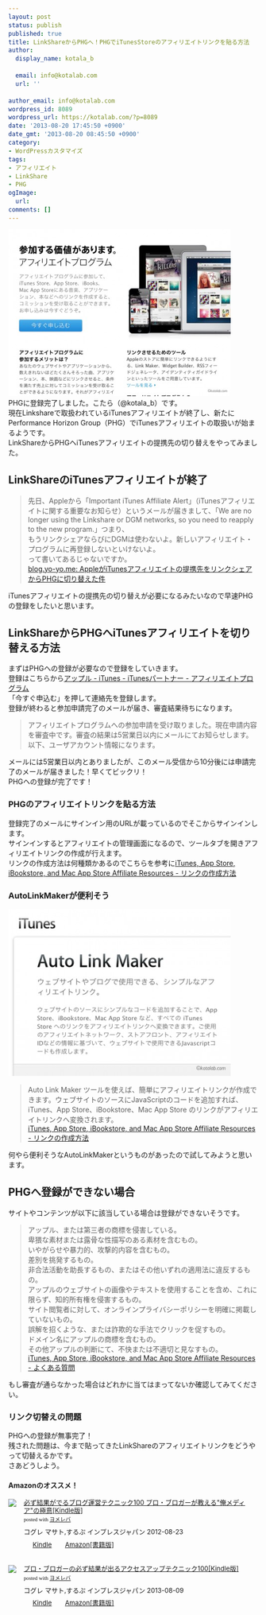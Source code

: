 ```yaml
---
layout: post
status: publish
published: true
title: LinkShareからPHGへ！PHGでiTunesStoreのアフィリエイトリンクを貼る方法
author:
  display_name: kotala_b

  email: info@kotalab.com
  url: ''

author_email: info@kotalab.com
wordpress_id: 8089
wordpress_url: https://kotalab.com/?p=8089
date: '2013-08-20 17:45:50 +0900'
date_gmt: '2013-08-20 08:45:50 +0900'
category:
- WordPressカスタマイズ
tags:
- アフィリエイト
- LinkShare
- PHG
ogImage:
  url:
comments: []
---
```

<p><img src="/wp-content/uploads/phg_130820_01-448x336.jpg" alt="phg_130820_01" width="448" height="336" class="alignnone size-large wp-image-8097" /><br />
PHGに登録完了しました。こたら（@kotala_b）です。<br />
現在Linkshareで取扱われているiTunesアフィリエイトが終了し、新たにPerformance Horizon Group（PHG）でiTunesアフィリエイトの取扱いが始まるようです。<br />
LinkShareからPHGヘiTunesアフィリエイトの提携先の切り替えをやってみました。<br />
</p>
<!--more-->
<h2>LinkShareのiTunesアフィリエイトが終了</h2>
<blockquote><p>先日、Appleから「Important iTunes Affiliate Alert」（iTunesアフィリエイトに関する重要なお知らせ）というメールが届きまして、「We are no longer using the Linkshare or DGM networks, so you need to reapply to the new program.」つまり、<br />
もうリンクシェアならびにDGMは使わないよ。新しいアフィリエイト・プログラムに再登録しないといけないよ。<br />
って書いてあるじゃないですか。<br />
<a href="http://blog.yo-yo.me/2013/08/appleitunesphg.html?utm_source=twitterfeed&utm_medium=twitter" target="_blank">blog.yo-yo.me: AppleがiTunesアフィリエイトの提携先をリンクシェアからPHGに切り替えた件</a></p></blockquote>
<p>iTunesアフィリエイトの提携先の切り替えが必要になるみたいなので早速PHGの登録をしたいと思います。</p>
<h2>LinkShareからPHGへiTunesアフィリエイトを切り替える方法</h2>
<p>まずはPHGへの登録が必要なので登録をしていきます。<br />
登録はこちらから<a href="https://www.apple.com/jp/itunes/affiliates/" target="_blank">アップル - iTunes - iTunesパートナー - アフィリエイトプログラム</a><br />
「今すぐ申込む」を押して連絡先を登録します。<br />
登録が終わると参加申請完了のメールが届き、審査結果待ちになります。</p>
<blockquote><p>アフィリエイトプログラムへの参加申請を受け取りました。現在申請内容を審査中です。審査の結果は5営業日以内にメールにてお知らせします。以下、ユーザアカウント情報になります。</p></blockquote>
<p>メールには5営業日以内とありましたが、このメール受信から10分後には申請完了のメールが届きました！早くてビックリ！<br />
PHGヘの登録が完了です！</p>
<h3>PHGのアフィリエイトリンクを貼る方法</h3>
<p>登録完了のメールにサインイン用のURLが載っているのでそこからサインインします。<br />
サインインするとアフィリエイトの管理画面になるので、ツールタブを開きアフィリエイトリンクの作成が行えます。<br />
リンクの作成方法は何種類かあるのでこちらを参考に<a href="https://www.apple.com/itunes/affiliates/resources/documentation/tools_jp.html" target="_blank">iTunes, App Store, iBookstore, and Mac App Store Affiliate Resources - リンクの作成方法</a></p>
<h3>AutoLinkMakerが便利そう</h3>
<p><img src="/wp-content/uploads/phg_130820_02-448x336.jpg" alt="phg_130820_02" width="448" height="336" class="alignnone size-large wp-image-8098" /></p>
<blockquote><p>Auto Link Maker ツールを使えば、簡単にアフィリエイトリンクが作成できます。ウェブサイトのソースにJavaScriptのコードを追加すれば、iTunes、App Store、iBookstore、Mac App Store のリンクがアフィリエイトリンクへ変換されます。<br />
<a href="https://www.apple.com/itunes/affiliates/resources/documentation/tools_jp.html" target="_blank">iTunes, App Store, iBookstore, and Mac App Store Affiliate Resources - リンクの作成方法</a></p></blockquote>
<p>何やら便利そうなAutoLinkMakerというものがあったので試してみようと思います。</p>
<h2>PHGへ登録ができない場合</h2>
<p>サイトやコンテンツが以下に該当している場合は登録ができないそうです。</p>
<blockquote><p>アップル、または第三者の商標を侵害している。<br />
卑猥な素材または露骨な性描写のある素材を含むもの。<br />
いやがらせや暴力的、攻撃的内容を含むもの。<br />
差別を挑発するもの。<br />
非合法活動を助長するもの、またはその他いずれの適用法に違反するもの。<br />
アップルのウェブサイトの画像やテキストを使用することを含め、これに限らず、知的所有権を侵害するもの。<br />
サイト閲覧者に対して、オンラインプライバシーポリシーを明確に掲載していないもの。<br />
誤解を招くような、または詐欺的な手法でクリックを促すもの。<br />
ドメイン名にアップルの商標を含むもの。<br />
その他アップルの判断にて、不快または不適切と見なすもの。<br />
<a href="https://www.apple.com/itunes/affiliates/resources/documentation/faq_jp.html" target="_blank">iTunes, App Store, iBookstore, and Mac App Store Affiliate Resources - よくある質問</a>
</p></blockquote>
<p>もし審査が通らなかった場合はどれかに当てはまってないか確認してみてください。</p>
<h3>リンク切替えの問題</h3>
<p>PHGへの登録が無事完了！<br />
残された問題は、今まで貼ってきたLinkShareのアフィリエイトリンクをどうやって切替えるかです。<br />
さあどうしよう。</p>
<h4 class="aam">Amazonのオススメ！</h4>
<div class="booklink-box" style="text-align:left;padding-bottom:20px;font-size:small;/zoom: 1;overflow: hidden;">
<div class="booklink-image" style="float:left;margin:0 15px 10px 0;"><a href="http://c.af.moshimo.com/af/c/click?a_id=374940&p_id=170&pc_id=185&pl_id=4062&s_v=b5Rz2P0601xu&url=http%3A%2F%2Fwww.amazon.co.jp%2Fexec%2Fobidos%2FASIN%2FB009NQ7MGM%2Fref%3Dnosim" name="booklink" rel="nofollow" target="_blank"><img src="https://images-fe.ssl-images-amazon.com/images/I/51R5X8BZm-L._SL160_.jpg" style="border: none;" /></a></div>
<div class="booklink-info" style="line-height:120%;/zoom: 1;overflow: hidden;">
<div class="booklink-name" style="margin-bottom:10px;line-height:120%"><a href="http://c.af.moshimo.com/af/c/click?a_id=374940&p_id=170&pc_id=185&pl_id=4062&s_v=b5Rz2P0601xu&url=http%3A%2F%2Fwww.amazon.co.jp%2Fexec%2Fobidos%2FASIN%2FB009NQ7MGM%2Fref%3Dnosim" rel="nofollow" name="booklink" target="_blank">必ず結果がでるブログ運営テクニック100 プロ・ブロガーが教える"俺メディア"の極意[Kindle版]</a>
<div class="booklink-powered-date" style="font-size:8pt;margin-top:5px;font-family:verdana;line-height:120%">posted with <a href="https://yomereba.com" target="_blank">ヨメレバ</a></div>
</div>
<div class="booklink-detail" style="margin-bottom:5px;">コグレ マサト,するぷ インプレスジャパン 2012-08-23    </div>
<div class="booklink-link2" style="margin-top:10px;">
<div class="shoplinkkindle" style="display:inline;margin-right:5px;background: url('https://img.yomereba.com/tam_y.gif') 0 0 no-repeat;padding: 2px 0 2px 18px;white-space: nowrap;"><a href="http://c.af.moshimo.com/af/c/click?a_id=374940&p_id=170&pc_id=185&pl_id=4062&s_v=b5Rz2P0601xu&url=http%3A%2F%2Fwww.amazon.co.jp%2Fexec%2Fobidos%2FASIN%2FB009NQ7MGM%2F" rel="nofollow" target="_blank" >Kindle</a></div>
<div class="shoplinkamazon" style="display:inline;margin-right:5px;background: url('https://img.yomereba.com/tam_y.gif') 0 0 no-repeat;padding: 2px 0 2px 18px;white-space: nowrap;"><a href="http://c.af.moshimo.com/af/c/click?a_id=374940&p_id=170&pc_id=185&pl_id=4062&s_v=b5Rz2P0601xu&url=http%3A%2F%2Fwww.amazon.co.jp%2Fexec%2Fobidos%2FASIN%2F4844331779%2F" rel="nofollow" target="_blank" title="アマゾン" >Amazon[書籍版]</a></div>
</p></div>
</div>
<div class="booklink-footer" style="clear: left"></div>
</div>
<div class="booklink-box" style="text-align:left;padding-bottom:20px;font-size:small;/zoom: 1;overflow: hidden;">
<div class="booklink-image" style="float:left;margin:0 15px 10px 0;"><a href="http://c.af.moshimo.com/af/c/click?a_id=374940&p_id=170&pc_id=185&pl_id=4062&s_v=b5Rz2P0601xu&url=http%3A%2F%2Fwww.amazon.co.jp%2Fexec%2Fobidos%2FASIN%2FB00E9IYWJ4%2Fref%3Dnosim" name="booklink" rel="nofollow" target="_blank"><img src="https://images-fe.ssl-images-amazon.com/images/I/51OmKlbWagL._SL160_.jpg" style="border: none;" /></a></div>
<div class="booklink-info" style="line-height:120%;/zoom: 1;overflow: hidden;">
<div class="booklink-name" style="margin-bottom:10px;line-height:120%"><a href="http://c.af.moshimo.com/af/c/click?a_id=374940&p_id=170&pc_id=185&pl_id=4062&s_v=b5Rz2P0601xu&url=http%3A%2F%2Fwww.amazon.co.jp%2Fexec%2Fobidos%2FASIN%2FB00E9IYWJ4%2Fref%3Dnosim" rel="nofollow" name="booklink" target="_blank">プロ・ブロガーの必ず結果が出るアクセスアップテクニック100[Kindle版]</a>
<div class="booklink-powered-date" style="font-size:8pt;margin-top:5px;font-family:verdana;line-height:120%">posted with <a href="https://yomereba.com" target="_blank">ヨメレバ</a></div>
</div>
<div class="booklink-detail" style="margin-bottom:5px;">コグレ マサト,するぷ インプレスジャパン 2013-08-09    </div>
<div class="booklink-link2" style="margin-top:10px;">
<div class="shoplinkkindle" style="display:inline;margin-right:5px;background: url('https://img.yomereba.com/tam_y.gif') 0 0 no-repeat;padding: 2px 0 2px 18px;white-space: nowrap;"><a href="http://c.af.moshimo.com/af/c/click?a_id=374940&p_id=170&pc_id=185&pl_id=4062&s_v=b5Rz2P0601xu&url=http%3A%2F%2Fwww.amazon.co.jp%2Fexec%2Fobidos%2FASIN%2FB00EERQPO0%2F" rel="nofollow" target="_blank" >Kindle</a></div>
<div class="shoplinkamazon" style="display:inline;margin-right:5px;background: url('https://img.yomereba.com/tam_y.gif') 0 0 no-repeat;padding: 2px 0 2px 18px;white-space: nowrap;"><a href="http://c.af.moshimo.com/af/c/click?a_id=374940&p_id=170&pc_id=185&pl_id=4062&s_v=b5Rz2P0601xu&url=http%3A%2F%2Fwww.amazon.co.jp%2Fexec%2Fobidos%2FASIN%2F4844334417%2F" rel="nofollow" target="_blank" title="アマゾン" >Amazon[書籍版]</a></div>
</p></div>
</div>
<div class="booklink-footer" style="clear: left"></div>
</div>
